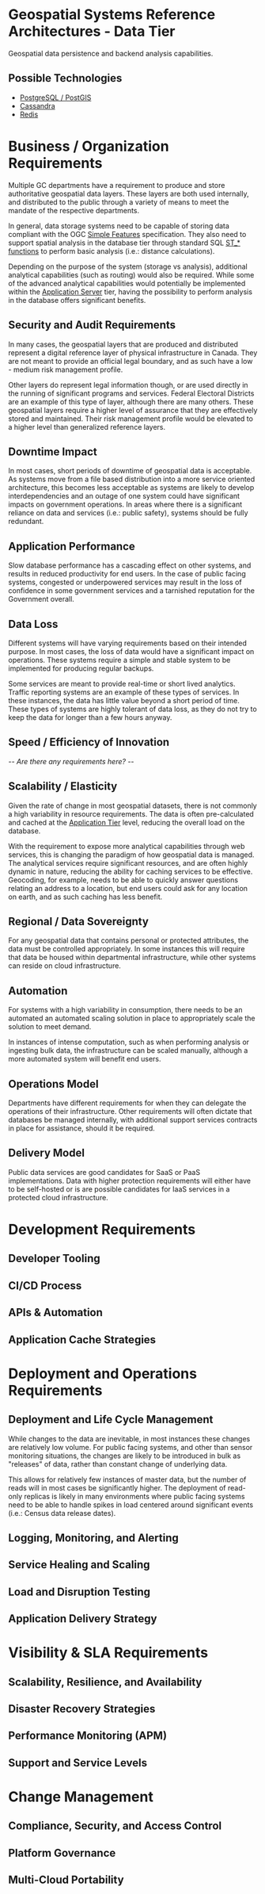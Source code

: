 # Geospatial Systems Reference Architectures - Data Tier

Geospatial data persistence and backend analysis capabilities.

## Possible Technologies

* [PostgreSQL / PostGIS](https://postgis.net/)
* [Cassandra](https://cassandra.apache.org)
* [Redis](https://redis.io)

# Business / Organization Requirements

Multiple GC departments have a requirement to produce and store authoritative geospatial data layers. These layers are both used internally, and distributed to the public through a variety of means to meet the mandate of the respective departments.

In general, data storage systems need to be capable of storing data compliant with the OGC [Simple Features](http://www.opengeospatial.org/standards/sfa) specification. They also need to support spatial analysis in the database tier through standard SQL [ST_* functions](http://www.opengeospatial.org/standards/sfs) to perform basic analysis (i.e.: distance calculations).

Depending on the purpose of the system (storage vs analysis), additional analytical capabilities (such as routing) would also be required. While some of the advanced analytical capabilities would potentially be implemented within the [Application Server](geo_architecture-app_tier.md) tier, having the possibility to perform analysis in the database offers significant benefits.

## Security and Audit Requirements

In many cases, the geospatial layers that are produced and distributed represent a digital reference layer of physical infrastructure in Canada. They are not meant to provide an official legal boundary, and as such have a low - medium risk management profile.

Other layers do represent legal information though, or are used directly in the running of significant programs and services. Federal Electoral Districts are an example of this type of layer, although there are many others. These geospatial layers require a higher level of assurance that they are effectively stored and maintained. Their risk management profile would be elevated to a higher level than generalized reference layers.

## Downtime Impact

In most cases, short periods of downtime of geospatial data is acceptable. As systems move from a file based distribution into a more service oriented architecture, this becomes less acceptable as systems are likely to develop interdependencies and an outage of one system could have significant impacts on government operations. In areas where there is a significant reliance on data and services (i.e.: public safety), systems should be fully redundant.

## Application Performance

Slow database performance has a cascading effect on other systems, and results in reduced productivity for end users. In the case of public facing systems, congested or underpowered services may result in the loss of confidence in some government services and a tarnished reputation for the Government overall.

## Data Loss

Different systems will have varying requirements based on their intended purpose. In most cases, the loss of data would have a significant impact on operations. These systems require a simple and stable system to be implemented for producing regular backups.

Some services are meant to provide real-time or short lived analytics. Traffic reporting systems are an example of these types of services. In these instances, the data has little value beyond a short period of time. These types of systems are highly tolerant of data loss, as they do not try to keep the data for longer than a few hours anyway.

## Speed / Efficiency of Innovation

*-- Are there any requirements here? --*

## Scalability / Elasticity

Given the rate of change in most geospatial datasets, there is not commonly a high variability in resource requirements. The data is often pre-calculated and cached at the [Application Tier](geo_architecture-app_tier.md)  level, reducing the overall load on the database.

With the requirement to expose more analytical capabilities through web services, this is changing the paradigm of how geospatial data is managed. The analytical services require significant resources, and are often highly dynamic in nature, reducing the ability for caching services to be effective. Geocoding, for example, needs to be able to quickly answer questions relating an address to a location, but end users could ask for any location on earth, and as such caching has less benefit.

## Regional / Data Sovereignty

For any geospatial data that contains personal or protected attributes, the data must be controlled appropriately. In some instances this will require that data be housed within departmental infrastructure, while other systems can reside on cloud infrastructure.

## Automation

For systems with a high variability in consumption, there needs to be an automated an automated scaling solution in place to appropriately scale the solution to meet demand.

In instances of intense computation, such as when performing analysis or ingesting bulk data, the infrastructure can be scaled manually, although a more automated system will benefit end users.

## Operations Model

Departments have different requirements for when they can delegate the operations of their infrastructure. Other requirements will often dictate that databases be managed internally, with additional support services contracts in place for assistance, should it be required.

## Delivery Model

Public data services are good candidates for SaaS or PaaS implementations. Data with higher protection requirements will either have to be self-hosted or is are possible candidates for IaaS services in a protected cloud infrastructure.

# Development Requirements

## Developer Tooling

## CI/CD Process

## APIs & Automation

## Application Cache Strategies

# Deployment and Operations Requirements

## Deployment and Life Cycle Management

While changes to the data are inevitable, in most instances these changes are relatively low volume. For public facing systems, and other than sensor monitoring situations, the changes are likely to be introduced in bulk as "releases" of data, rather than constant change of underlying data.

This allows for relatively few instances of master data, but the number of reads will in most cases be significantly higher. The deployment of read-only replicas is likely in many environments where public facing systems need to be able to handle spikes in load centered around significant events (i.e.: Census data release dates).

## Logging, Monitoring, and Alerting

## Service Healing and Scaling

## Load and Disruption Testing

## Application Delivery Strategy

# Visibility & SLA Requirements

## Scalability, Resilience, and Availability

## Disaster Recovery Strategies

## Performance Monitoring (APM)

## Support and Service Levels

# Change Management

## Compliance, Security, and Access Control

## Platform Governance

## Multi-Cloud Portability
